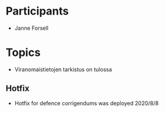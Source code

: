 # Participants
* Janne Forsell

# Topics
* Viranomaistietojen tarkistus on tulossa

## Hotfix
* Hotfix for defence corrigendums was deployed 2020/8/8
